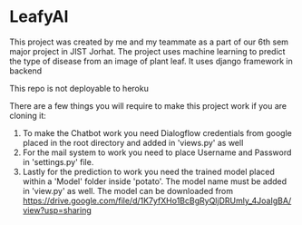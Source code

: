 # LeafyAI
This project was created by me and my teammate as a part of our 6th sem major project in JIST Jorhat. The project uses machine learning to predict the type of disease from an image of plant leaf. It uses django framework in backend

This repo is not deployable to heroku

There are a  few things you will require to make this project work if you are cloning it:
1. To make the Chatbot work you need Dialogflow credentials from google placed in the root directory and added in 'views.py' as well
2. For the mail system to work you need to place Username and Password in 'settings.py' file.
3. Lastly for the prediction to work you need the trained model placed within a 'Model' folder inside 'potato'. The model name must be added in 'view.py' as well. The model can be downloaded from https://drive.google.com/file/d/1K7yfXHo1BcBgRyQljDRUmly_4JoaIgBA/view?usp=sharing  

